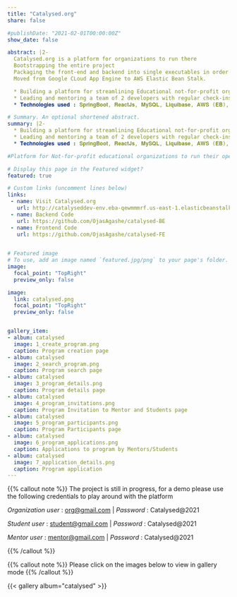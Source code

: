 ```yaml
---
title: "Catalysed.org"
share: false

#publishDate: "2021-02-01T00:00:00Z"
show_date: false

abstract: |2-
  Catalysed.org is a platform for organizations to run there
  Bootstrapping the entire project
  Packaging the front-end and backend into single executables in order to make the deployments compact and flexible.
  Moved from Google CLoud App Engine to AWS Elastic Bean Stalk.

  * Building a platform for streamlining Educational not-for-profit organizations’ operations and widening their outreach to students.
  * Leading and mentoring a team of 2 developers with regular check-ins and planning sessions.
  * 𝐓𝐞𝐜𝐡𝐧𝐨𝐥𝐨𝐠𝐢𝐞𝐬 𝐮𝐬𝐞𝐝 : 𝐒𝐩𝐫𝐢𝐧𝐠𝐁𝐨𝐨𝐭, 𝐑𝐞𝐚𝐜𝐭𝐉𝐬, 𝐌𝐲𝐒𝐐𝐋, 𝐋𝐢𝐪𝐮𝐢𝐛𝐚𝐬𝐞, 𝐀𝐖𝐒 (𝐄𝐁), 𝐆𝐢𝐭

# Summary. An optional shortened abstract.
summary: |2-
  * Building a platform for streamlining Educational not-for-profit organizations’ operations and widening their outreach to students.
  * Leading and mentoring a team of 2 developers with regular check-ins and planning sessions.
  * 𝐓𝐞𝐜𝐡𝐧𝐨𝐥𝐨𝐠𝐢𝐞𝐬 𝐮𝐬𝐞𝐝 : 𝐒𝐩𝐫𝐢𝐧𝐠𝐁𝐨𝐨𝐭, 𝐑𝐞𝐚𝐜𝐭𝐉𝐬, 𝐌𝐲𝐒𝐐𝐋, 𝐋𝐢𝐪𝐮𝐢𝐛𝐚𝐬𝐞, 𝐀𝐖𝐒 (𝐄𝐁), 𝐆𝐢𝐭

#Platform for Not-for-profit educational organizations to run their operations and a place for students to explore their passions and learn new topics.

# Display this page in the Featured widget?
featured: true

# Custom links (uncomment lines below)
links:
 - name: Visit Catalysed.org
   url: http://catalyseddev-env.eba-qewmmmrf.us-east-1.elasticbeanstalk.com/
 - name: Backend Code
   url: https://github.com/OjasAgashe/catalysed-BE
 - name: Frontend Code
   url: https://github.com/OjasAgashe/catalysed-FE
 

# Featured image
# To use, add an image named `featured.jpg/png` to your page's folder. 
image:
  focal_point: "TopRight"
  preview_only: false

image:
  link: catalysed.png
  focal_point: "TopRight"
  preview_only: false


gallery_item:
- album: catalysed
  image: 1_create_program.png
  caption: Program creation page
- album: catalysed
  image: 2_search_program.png
  caption: Program search page
- album: catalysed
  image: 3_program_details.png
  caption: Program details page
- album: catalysed
  image: 4_program_invitations.png
  caption: Program Invitation to Mentor and Students page
- album: catalysed
  image: 5_program_participants.png
  caption: Program Participants page
- album: catalysed
  image: 6_program_applications.png
  caption: Applications to program by Mentors/Students
- album: catalysed
  image: 7_application_details.png
  caption: Program application
---
```


{{% callout note %}}
The project is still in progress, for a demo please use the following credentials to play around with the platform

*Organization user* : org@gmail.com  |   *Password* : Catalysed@2021

*Student user* : student@gmail.com  |   *Password* : Catalysed@2021

*Mentor user* :  mentor@gmail.com  |   *Password* : Catalysed@2021

{{% /callout %}}

{{% callout note %}}
Please click on the images below to view in gallery mode
{{% /callout %}}


{{< gallery album="catalysed" >}}
